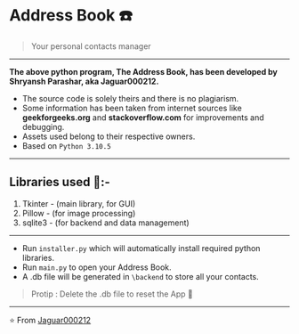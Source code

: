 
# Address Book ☎️

> Your personal contacts manager

---

__The above python program, The Address Book, has been developed by Shryansh Parashar, aka Jaguar000212.__

- The source code is solely theirs and there is no plagiarism.
- Some information has been taken from internet sources like __geekforgeeks.org__ and __stackoverflow.com__ for improvements and debugging.
- Assets used belong to their respective owners.
- Based on ``Python 3.10.5``

---

## Libraries used 📃:-

1. Tkinter	- (main library, for GUI)
2. Pillow - (for image processing)
3. sqlite3 - (for backend and data management)

---

- Run ``installer.py`` which will automatically install required python libraries.
- Run ``main.py`` to open your Address Book.
- A .db file will be generated in ``\backend`` to store all your contacts.
> Protip : Delete the .db file to reset the App 🙂

---

⭐ From [Jaguar000212](https://www.github.com/wizard-i)
